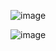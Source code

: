 ![image](https://github.com/user-attachments/assets/1e28bf43-15cf-4c2c-927d-8af818d490c7)

![image](https://github.com/user-attachments/assets/6288ab35-86bd-47f5-9139-20d8ad069ed3)
